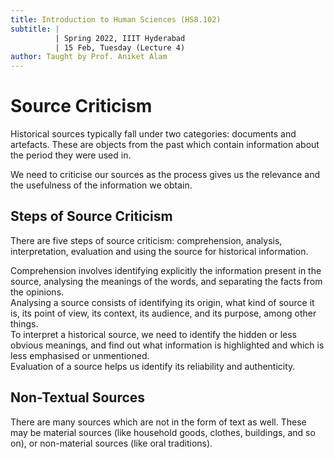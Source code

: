 ```yaml
---
title: Introduction to Human Sciences (HS8.102)
subtitle: |
          | Spring 2022, IIIT Hyderabad
          | 15 Feb, Tuesday (Lecture 4)
author: Taught by Prof. Aniket Alam
---
```


# Source Criticism
Historical sources typically fall under two categories: documents and artefacts. These are objects from the past which contain information about the period they were used in.  

We need to criticise our sources as the process gives us the relevance and the usefulness of the information we obtain. 

## Steps of Source Criticism
There are five steps of source criticism: comprehension, analysis, interpretation, evaluation and using the source for historical information.  

Comprehension involves identifying explicitly the information present in the source, analysing the meanings of the words, and separating the facts from the opinions.   
Analysing a source consists of identifying its origin, what kind of source it is, its point of view, its context, its audience, and its purpose, among other things.  
To interpret a historical source, we need to identify the hidden or less obvious meanings, and find out what information is highlighted and which is less emphasised or unmentioned.  
Evaluation of a source helps us identify its reliability and authenticity.

## Non-Textual Sources
There are many sources which are not in the form of text as well. These may be material sources (like household goods, clothes, buildings, and so on), or non-material sources (like oral traditions).